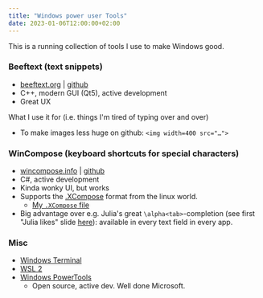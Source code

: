 ```yaml
---
title: "Windows power user Tools"
date: 2023-01-06T12:00:00+02:00
---
```


This is a running collection of tools I use to make Windows good.


### Beeftext (text snippets)
- [beeftext.org](https://beeftext.org) | [github](https://github.com/xmichelo/Beeftex)
- C++, modern GUI (Qt5), active development
- Great UX

What I use it for (i.e. things I'm tired of typing over and over)
- To make images less huge on github: `<img width=400 src="…">`


### WinCompose (keyboard shortcuts for special characters)
- [wincompose.info](http://wincompose.info/) | [github](https://github.com/samhocevar/wincompose)
- C#, active development
- Kinda wonky UI, but works
- Supports the [.XCompose] format from the linux world.
  - [My `.XCompose` file](https://github.com/tfiers/dotfiles/blob/main/.XCompose)
- Big advantage over e.g. Julia's great `\alpha<tab>`-completion
  (see first "Julia likes" slide [here](/posts/julia-for-scientists.md)):
  available in every text field in every app.

<!--
Hugo syntax for is {{< ref "julia-for-scientists" >}}
(https://gohugo.io/content-management/cross-references).
But that doesn't even insert a link.
-->

[.XCompose]: https://wiki.debian.org/XCompose


### Misc

- [Windows Terminal](https://github.com/microsoft/terminal#readme)
- [WSL 2](https://learn.microsoft.com/en-us/windows/wsl/)
- [Windows PowerTools](https://learn.microsoft.com/en-us/windows/powertoys/)
  - Open source, active dev. Well done Microsoft.

